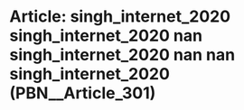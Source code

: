 # Article: __singh_internet_2020 singh_internet_2020 nan singh_internet_2020 nan nan singh_internet_2020__ (PBN__Article_301)

